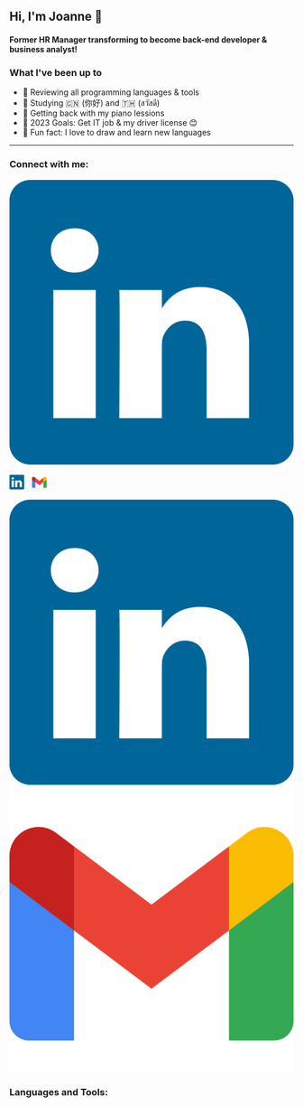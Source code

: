 ## Hi, I'm Joanne 👋

#### Former HR Manager transforming to become back-end developer & business analyst!

### What I've been up to

- 🤖 Reviewing all programming languages & tools
- 🔮 Studying 🇨🇳 (你好) and 🇹🇭 (สวัสดี)
- ️🎹 Getting back with my piano lessions
- ️🥊 2023 Goals: Get IT job & my driver license 😊
- 🎃 Fun fact: I love to draw and learn new languages

---

### Connect with me:


<!-- <a href="http://google.com.au/" rel="some text">![Foo](http://www.google.com.au/images/nav_logo7.png)</a> -->

<a href="https://www.linkedin.com/in/joannersq/">![Foo](./elements/linkedin-icon-2.svg)</a>

  <img alt="LinkedIn" src="./elements/linkedin-icon-2.svg" width="26px" style="padding-right:10px;"/> 
  <img alt="Gmail" src="./elements/official-gmail-icon-2020.svg" width="26px" style="padding-right:10px;"/>
  
  [![website](./elements/linkedin-icon-2.svg)]([https://codestackr.com#gh-light-mode-only](https://www.linkedin.com/in/joannersq/))
  [![](./elements/official-gmail-icon-2020.svg)](Joanne)

### Languages and Tools:
